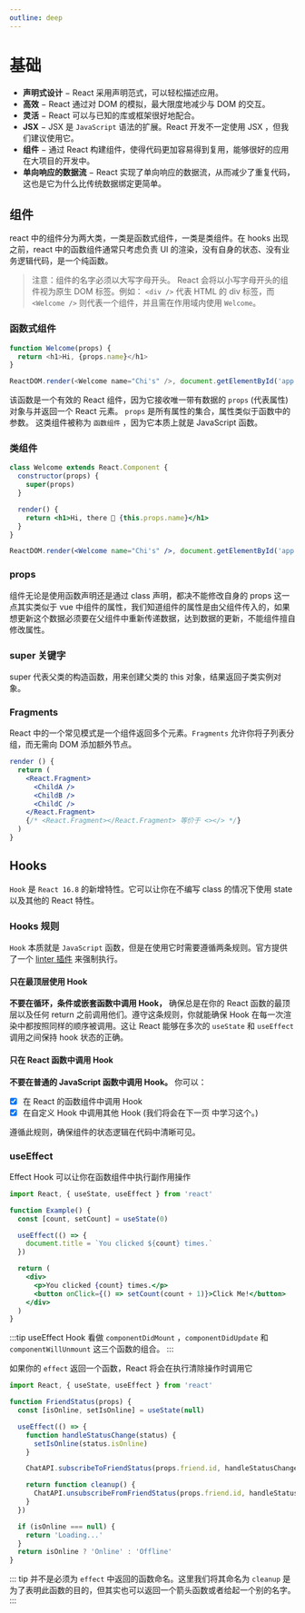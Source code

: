 ```yaml
---
outline: deep
---
```


# 基础

- **声明式设计** − React 采用声明范式，可以轻松描述应用。
- **高效** − React 通过对 DOM 的模拟，最大限度地减少与 DOM 的交互。
- **灵活** − React 可以与已知的库或框架很好地配合。
- **JSX** − JSX 是 `JavaScript` 语法的扩展。React 开发不一定使用 JSX ，但我们建议使用它。
- **组件** − 通过 React 构建组件，使得代码更加容易得到复用，能够很好的应用在大项目的开发中。
- **单向响应的数据流** − React 实现了单向响应的数据流，从而减少了重复代码，这也是它为什么比传统数据绑定更简单。

## 组件

react 中的组件分为两大类，一类是函数式组件，一类是类组件。在 hooks 出现之前，react 中的函数组件通常只考虑负责 UI 的渲染，没有自身的状态、没有业务逻辑代码，是一个纯函数。

> 注意：组件的名字必须以大写字母开头。
> React 会将以小写字母开头的组件视为原生 DOM 标签。例如：
> `<div />` 代表 HTML 的 div 标签，而 `<Welcome />` 则代表一个组件，并且需在作用域内使用 `Welcome`。

### 函数式组件

```js
function Welcome(props) {
  return <h1>Hi, {props.name}</h1>
}

ReactDOM.render(<Welcome name="Chi's" />, document.getElementById('app'))
```

该函数是一个有效的 React 组件，因为它接收唯一带有数据的 `props` (代表属性)对象与并返回一个 React 元素。 `props` 是所有属性的集合，属性类似于函数中的参数。
这类组件被称为 `函数组件` ，因为它本质上就是 JavaScript 函数。

### 类组件

```jsx
class Welcome extends React.Component {
  constructor(props) {
    super(props)
  }

  render() {
    return <h1>Hi, there 👋 {this.props.name}</h1>
  }
}

ReactDOM.render(<Welcome name="Chi's" />, document.getElementById('app'))
```

### props

组件无论是使用函数声明还是通过 class 声明，都决不能修改自身的 props 这一点其实类似于 vue 中组件的属性，我们知道组件的属性是由父组件传入的，如果想更新这个数据必须要在父组件中重新传递数据，达到数据的更新，不能组件擅自修改属性。

### super 关键字

super 代表父类的构造函数，用来创建父类的 this 对象，结果返回子类实例对象。

### Fragments

React 中的一个常见模式是一个组件返回多个元素。`Fragments` 允许你将子列表分组，而无需向 DOM 添加额外节点。

```jsx
render () {
  return (
    <React.Fragment>
      <ChildA />
      <ChildB />
      <ChildC />
    </React.Fragment>
    {/* <React.Fragment></React.Fragment> 等价于 <></> */}
  )
}
```

## Hooks

`Hook` 是 `React 16.8` 的新增特性。它可以让你在不编写 class 的情况下使用 state 以及其他的 React 特性。

### Hooks 规则

`Hook` 本质就是 `JavaScript` 函数，但是在使用它时需要遵循两条规则。官方提供了一个 [linter 插件](https://www.npmjs.com/package/eslint-plugin-react-hooks) 来强制执行。

#### 只在最顶层使用 Hook

**不要在循环，条件或嵌套函数中调用 Hook，** 确保总是在你的 React 函数的最顶层以及任何 return 之前调用他们。遵守这条规则，你就能确保 Hook 在每一次渲染中都按照同样的顺序被调用。这让 React 能够在多次的 `useState` 和 `useEffect` 调用之间保持 hook 状态的正确。

#### 只在 React 函数中调用 Hook

**不要在普通的 JavaScript 函数中调用 Hook。** 你可以：

- [x] 在 React 的函数组件中调用 Hook
- [x] 在自定义 Hook 中调用其他 Hook (我们将会在下一页 中学习这个。)

遵循此规则，确保组件的状态逻辑在代码中清晰可见。

### useEffect

Effect Hook 可以让你在函数组件中执行副作用操作

```jsx
import React, { useState, useEffect } from 'react'

function Example() {
  const [count, setCount] = useState(0)

  useEffect(() => {
    document.title = `You clicked ${count} times.`
  })

  return (
    <div>
      <p>You clicked {count} times.</p>
      <button onClick={() => setCount(count + 1)}>Click Me!</button>
    </div>
  )
}
```

:::tip
useEffect Hook 看做 `componentDidMount` ，`componentDidUpdate` 和 `componentWillUnmount` 这三个函数的组合。
:::

如果你的 `effect` 返回一个函数，React 将会在执行清除操作时调用它

```jsx
import React, { useState, useEffect } from 'react'

function FriendStatus(props) {
  const [isOnline, setIsOnline] = useState(null)

  useEffect(() => {
    function handleStatusChange(status) {
      setIsOnline(status.isOnline)
    }

    ChatAPI.subscribeToFriendStatus(props.friend.id, handleStatusChange)

    return function cleanup() {
      ChatAPI.unsubscribeFromFriendStatus(props.friend.id, handleStatusChange)
    }
  })

  if (isOnline === null) {
    return 'Loading...'
  }
  return isOnline ? 'Online' : 'Offline'
}
```

::: tip
并不是必须为 `effect` 中返回的函数命名。这里我们将其命名为 `cleanup` 是为了表明此函数的目的，但其实也可以返回一个箭头函数或者给起一个别的名字。
:::
